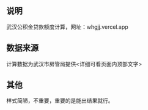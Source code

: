 
## 说明

武汉公积金贷款额度计算，网址：whgjj.vercel.app

## 数据来源

计算数据为武汉市房管局提供<详细可看页面内顶部文字>

## 其他

样式简陋，不重要，重要的是能出结果就行。
